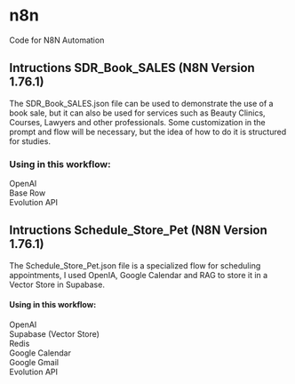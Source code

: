# n8n
Code for N8N Automation

## Intructions SDR_Book_SALES  (N8N Version 1.76.1)

The SDR_Book_SALES.json file can be used to demonstrate the use of a book sale, but it can also be used for services such as Beauty Clinics, Courses, Lawyers and other professionals. Some customization in the prompt and flow will be necessary, but the idea of ​​how to do it is structured for studies.
### Using in this workflow:
OpenAI</br>
Base Row</br>
Evolution API</br>

## Intructions Schedule_Store_Pet (N8N Version 1.76.1)
The Schedule_Store_Pet.json file is a specialized flow for scheduling appointments, I used OpenIA, Google Calendar and RAG to store it in a Vector Store in Supabase.
#### Using in this workflow:
OpenAI</br>
Supabase (Vector Store)</br>
Redis</br>
Google Calendar</br>
Google Gmail</br>
Evolution API</br>


